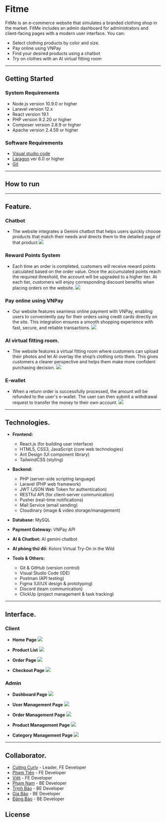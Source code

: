 # Fitme
FitMe is an e-commerce website that simulates a branded clothing shop in the market. FitMe includes an admin dashboard for administrators and client-facing pages with a modern user interface. You can:
- Select clothing products by color and size.
- Pay online using VNPay
- Find your desired products using a chatbot
- Try on clothes with an AI virtual fitting room
***
## Getting Started
### System Requirements
- Node.js version 10.9.0 or higher
- Laravel version 12.x 
- React version 19.1
- PHP version 9.2.20 or higher
- Composer version 2.8.9 or higher
- Apache version 2.4.59 or higher
### Software Requirements
- [Visual studio code](https://code.visualstudio.com/Download)
- [Laragon](https://laragon.org/download) ver 6.0 or higher
- [Git](https://git-scm.com/downloads)
***
## How to run

***
## Feature.
### Chatbot
- The website integrates a Gemini chatbot that helps users quickly choose products that match their needs and directs them to the detailed page of that product
![](https://res.cloudinary.com/dx4xpn6xe/image/upload/v1759468482/1003_2_dtiqer.gif)
### Reward Points System
- Each time an order is completed, customers will receive reward points calculated based on the order value. Once the accumulated points reach the required threshold, the account will be upgraded to a higher tier. At each tier, customers will enjoy corresponding discount benefits when placing orders on the website.
![](https://res.cloudinary.com/dx4xpn6xe/image/upload/v1759462987/Screenshot_2025-10-03_095357_kcjmqy.png)

### Pay online using VNPay
- Our website features seamless online payment with VNPay, enabling users to conveniently pay for their orders using credit cards directly on the site. This integration ensures a smooth shopping experience with fast, secure, and reliable transactions.
![](https://res.cloudinary.com/dx4xpn6xe/image/upload/v1759468476/vnpay_nr059b.gif)
### AI virtual fitting room.
- The website features a virtual fitting room where customers can upload their photos and let AI overlay the shop’s clothing onto them. This gives customers a clearer perspective and helps them make more confident purchasing decision. 
![](https://res.cloudinary.com/dx4xpn6xe/image/upload/v1759468485/1003_1_opys9x.gif)

### E-wallet
- When a return order is successfully processed, the amount will be refunded to the user's e-wallet. The user can then submit a withdrawal request to transfer the money to their own account.
![](https://res.cloudinary.com/dx4xpn6xe/image/upload/v1759462988/Screenshot_2025-10-03_095437_lgtoe3.png)
***
## Technologies.
- **Frontend:**
  - React.js (for building user interface)
  - HTML5, CSS3, JavaScript (core web technologies)
  - Ant Design (UI component library)
  - TailwindCSS   (styling)

- **Backend:**
    - PHP (server-side scripting language)
  - Laravel (PHP web framework)
  - JWT (JSON Web Token for authentication) 
  - RESTful API (for client-server communication)
  - Pusher (real-time notifications)
  - Mail Service (email sending)
  - Cloudinary (image & video storage/management)
- **Database:** MySQL 
- **Payment Gateway:** VNPay API
- **AI & Chatbot:** AI gemini chatbot
- **AI phòng thử đồ:** Kolors Virtual Try-On in the Wild
- **Tools & Others:**
  - Git & GitHub (version control)
  - Visual Studio Code (IDE)
  - Postman (API testing)
  - Figma (UI/UX design & prototyping)
  - Discord (team communication)
  - ClickUp (project management & task tracking)
 ***
## Interface.
### Client
- **Home Page**
![](https://res.cloudinary.com/dx4xpn6xe/image/upload/v1759221854/Screenshot_2025-09-30_152842_kzvyz6.png)

- **Product List**
![](https://res.cloudinary.com/dx4xpn6xe/image/upload/v1759221798/Screenshot_2025-09-30_152910_xrnfek.png)

- **Order Page**
![](https://res.cloudinary.com/dx4xpn6xe/image/upload/v1759221799/Screenshot_2025-09-30_154137_qdiqox.png)

- **Checkout Page**
![](https://res.cloudinary.com/dx4xpn6xe/image/upload/v1759221797/Screenshot_2025-09-30_154014_thx0qx.png)
### Admin
- **Dashboard Page**
![](https://res.cloudinary.com/dx4xpn6xe/image/upload/v1759223258/Screenshot_2025-09-30_155926_xsankm.png)

- **User Management Page**
![](https://res.cloudinary.com/dx4xpn6xe/image/upload/v1759223258/Screenshot_2025-09-30_160139_danzo4.png)

- **Order Management Page**
![](https://res.cloudinary.com/dx4xpn6xe/image/upload/v1759223257/Screenshot_2025-09-30_160044_jvgvih.png)

- **Product Management Page**
![](https://res.cloudinary.com/dx4xpn6xe/image/upload/v1759223257/Screenshot_2025-09-30_160008_dhgzq4.png)

- **Category Management Page**
![](https://res.cloudinary.com/dx4xpn6xe/image/upload/v1759223256/Screenshot_2025-09-30_160112_jp3lqj.png)
---
## Collaborator.
- [Cường Curly](https://github.com/curly1210) - Leader, FE Developer
- [Phạm Tiến](https://github.com/PhamTien-git) - FE Developer
- [Việt](https://github.com/viet259) - FE Developer
- [Phạm Nam](https://github.com/PhamNamWk) - BE Developer
- [Trịnh Bảo](https://github.com/Trinh-Gia-Bao-0510B) - BE Developer
- [Gia Bảo](https://github.com/NGB16-Coder) -  BE Developer
- [Đăng Bảo](https://github.com/trinhbao31) -  BE Developer
## License
